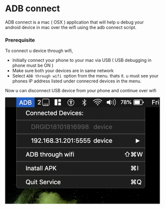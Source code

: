 # ADB connect

ADB connect is a mac ( OSX ) application that will help u debug your android device in mac over the wifi using the adb connect script. 

### Prerequisite

To connect u device through wifi, 
 - Initially connect your phone to your mac via USB  ( USB debugging in phone must be ON )
 - Make sure both your devices are in same network
 - Select `ADB through wifi `option from the menu. thats it. u must see your phones IP address listed under connecred devices in the menu. 

Now u can disconnect USB device from your phone and continue over wifi

![Screenshot](screenshots/sc1.png)

